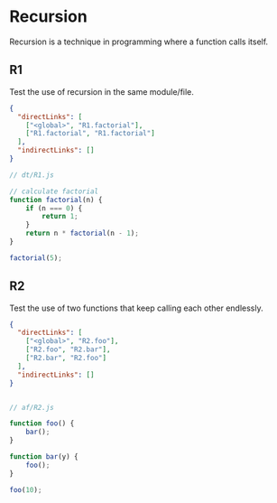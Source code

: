 # Recursion
Recursion is a technique in programming where a function calls itself. 

## R1
[//]: # (MAIN: global)
Test the use of recursion in the same module/file.

```json
{
  "directLinks": [
    ["<global>", "R1.factorial"],
    ["R1.factorial", "R1.factorial"]
  ],
  "indirectLinks": []
}
```
```js
// dt/R1.js

// calculate factorial
function factorial(n) {
    if (n === 0) {
        return 1;
    }
    return n * factorial(n - 1);
}

factorial(5);
```
[//]: # (END)

## R2
[//]: # (MAIN: global)
Test the use of two functions that keep calling each other endlessly.

```json
{
  "directLinks": [
    ["<global>", "R2.foo"],
    ["R2.foo", "R2.bar"],
    ["R2.bar", "R2.foo"]
  ],
  "indirectLinks": []
}
```
```js

// af/R2.js

function foo() {
    bar();
}

function bar(y) {
    foo();
}

foo(10);
```
[//]: # (END)
